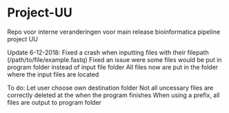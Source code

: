 # Project-UU
Repo voor interne veranderingen voor main release bioinformatica pipeline project UU

Update 6-12-2018:
Fixed a crash when inputting files with their filepath (/path/to/file/example.fastq)
Fixed an issue were some files would be put in program folder instead of input file folder
All files now are put in the folder where the input files are located

To do:
Let user choose own destination folder
Not all uncessary files are correctly deleted at the when the program finishes
When using a prefix, all files are output to program folder
